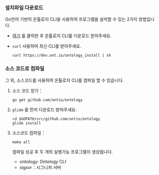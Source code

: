 
### 설치파일 다운로드

Go언어 기반의 온톨로지 CLI을 사용하여 프로그램을 설치할 수 있는 2가지 방법입니다.
- [여기](https://github.com/ontio/ontology/releases) 를 클릭한 후 온톨로지 CLI를 다운로드 받아주세요.
- `curl` 사용하여 최신 CLI를 받아주세요.

  ```shell
  curl https://dev.ont.io/ontology_install | sh
  ```

### 소스 코드로 컴파일

그 외, 소스코드를 사용하여 온톨로지 CLI를 컴파일 할 수 있습니다.

1. 소스 코드 얻기：

   ```shell
   go get github.com/ontio/ontology
   ```

2. `glide` 를 먼저 다운로드 받아주세요.

   ```shell
   cd $GOPATH/src/github.com/ontio/ontology
   glide install
   ```

3. 소스코드 컴파일：

   ```shell
   make all
   ```
   컴파일 성공 후 두 개의 실행가능 프로그램이 생성됩니다.

   - ontology: Ontology CLI
   - sigsvr：시그니처 서버
